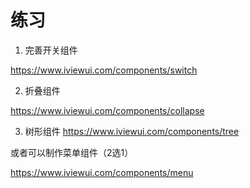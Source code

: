 # 练习

1. 完善开关组件

https://www.iviewui.com/components/switch


2. 折叠组件

https://www.iviewui.com/components/collapse

3. 树形组件
https://www.iviewui.com/components/tree

或者可以制作菜单组件（2选1）

https://www.iviewui.com/components/menu